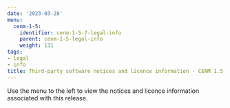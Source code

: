 ```yaml
---
date: '2023-03-28'
menu:
  cenm-1-5:
    identifier: cenm-1-5-7-legal-info
    parent: cenm-1-5-legal-info
    weight: 131
tags:
- legal
- info
title: Third-party software notices and licence information - CENM 1.5.7
---
```


Use the menu to the left to view the notices and licence information associated with this release.